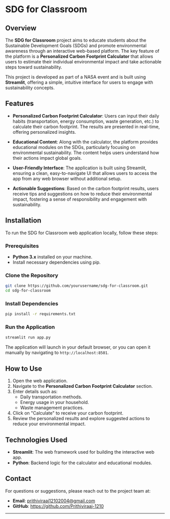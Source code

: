# SDG for Classroom

## Overview

The **SDG for Classroom** project aims to educate students about the Sustainable Development Goals (SDGs) and promote environmental awareness through an interactive web-based platform. The key feature of the platform is a **Personalized Carbon Footprint Calculator** that allows users to estimate their individual environmental impact and take actionable steps toward sustainability.

This project is developed as part of a NASA event and is built using **Streamlit**, offering a simple, intuitive interface for users to engage with sustainability concepts.

## Features

- **Personalized Carbon Footprint Calculator**: Users can input their daily habits (transportation, energy consumption, waste generation, etc.) to calculate their carbon footprint. The results are presented in real-time, offering personalized insights.
  
- **Educational Content**: Along with the calculator, the platform provides educational modules on the SDGs, particularly focusing on environmental sustainability. The content helps users understand how their actions impact global goals.

- **User-Friendly Interface**: The application is built using Streamlit, ensuring a clean, easy-to-navigate UI that allows users to access the app from any web browser without additional setup.

- **Actionable Suggestions**: Based on the carbon footprint results, users receive tips and suggestions on how to reduce their environmental impact, fostering a sense of responsibility and engagement with sustainability.

## Installation

To run the SDG for Classroom web application locally, follow these steps:

### Prerequisites
- **Python 3.x** installed on your machine.
- Install necessary dependencies using pip.

### Clone the Repository
```bash
git clone https://github.com/yourusername/sdg-for-classroom.git
cd sdg-for-classroom
```

### Install Dependencies
```bash
pip install -r requirements.txt
```

### Run the Application
```bash
streamlit run app.py
```

The application will launch in your default browser, or you can open it manually by navigating to `http://localhost:8501`.

## How to Use

1. Open the web application.
2. Navigate to the **Personalized Carbon Footprint Calculator** section.
3. Enter details such as:
   - Daily transportation methods.
   - Energy usage in your household.
   - Waste management practices.
4. Click on "Calculate" to receive your carbon footprint.
5. Review the personalized results and explore suggested actions to reduce your environmental impact.

## Technologies Used

- **Streamlit**: The web framework used for building the interactive web app.
- **Python**: Backend logic for the calculator and educational modules.


## Contact

For questions or suggestions, please reach out to the project team at:

- **Email**: prithiviraaj12102004@gmail.com
- **GitHub**: https://github.com/Prithiviraaj-1210

---

